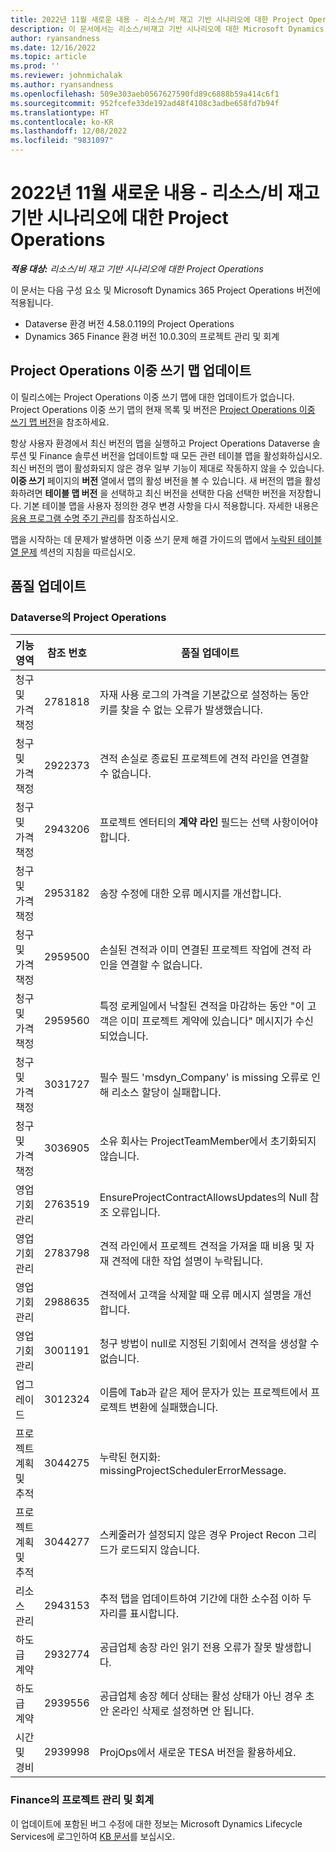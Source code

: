 ```yaml
---
title: 2022년 11월 새로운 내용 - 리소스/비 재고 기반 시나리오에 대한 Project Operations
description: 이 문서에서는 리소스/비재고 기반 시나리오에 대한 Microsoft Dynamics 365 Project Operations의 2022년 11월 릴리스에서 사용할 수 있는 품질 업데이트에 대한 정보를 제공합니다.
author: ryansandness
ms.date: 12/16/2022
ms.topic: article
ms.prod: ''
ms.reviewer: johnmichalak
ms.author: ryansandness
ms.openlocfilehash: 509e303aeb0567627590fd89c6888b59a414c6f1
ms.sourcegitcommit: 952fcefe33de192ad48f4108c3adbe658fd7b94f
ms.translationtype: HT
ms.contentlocale: ko-KR
ms.lasthandoff: 12/08/2022
ms.locfileid: "9831097"
---
```

# <a name="whats-new-november-2022---project-operations-for-resourcenon-stocked-based-scenarios"></a>2022년 11월 새로운 내용 - 리소스/비 재고 기반 시나리오에 대한 Project Operations

_**적용 대상:** 리소스/비 재고 기반 시나리오에 대한 Project Operations_

이 문서는 다음 구성 요소 및 Microsoft Dynamics 365 Project Operations 버전에 적용됩니다.

- Dataverse 환경 버전 4.58.0.119의 Project Operations
- Dynamics 365 Finance 환경 버전 10.0.30의 프로젝트 관리 및 회계

## <a name="project-operations-dual-write-maps-updates"></a>Project Operations 이중 쓰기 맵 업데이트

이 릴리스에는 Project Operations 이중 쓰기 맵에 대한 업데이트가 없습니다. Project Operations 이중 쓰기 맵의 현재 목록 및 버전은 [Project Operations 이중 쓰기 맵 버전](../environment/resource-dual-write-maps.md)을 참조하세요.

항상 사용자 환경에서 최신 버전의 맵을 실행하고 Project Operations Dataverse 솔루션 및 Finance 솔루션 버전을 업데이트할 때 모든 관련 테이블 맵을 활성화하십시오. 최신 버전의 맵이 활성화되지 않은 경우 일부 기능이 제대로 작동하지 않을 수 있습니다. **이중 쓰기** 페이지의 **버전** 열에서 맵의 활성 버전을 볼 수 있습니다. 새 버전의 맵을 활성화하려면 **테이블 맵 버전** 을 선택하고 최신 버전을 선택한 다음 선택한 버전을 저장합니다. 기본 테이블 맵을 사용자 정의한 경우 변경 사항을 다시 적용합니다. 자세한 내용은 [응용 프로그램 수명 주기 관리](/dynamics365/fin-ops-core/dev-itpro/data-entities/dual-write/app-lifecycle-management)를 참조하십시오.

맵을 시작하는 데 문제가 발생하면 이중 쓰기 문제 해결 가이드의 맵에서 [누락된 테이블 열 문제](/dynamics365/fin-ops-core/dev-itpro/data-entities/dual-write/dual-write-troubleshooting-finops-upgrades#missing-table-columns-issue-on-maps) 섹션의 지침을 따르십시오.

## <a name="quality-updates"></a>품질 업데이트

### <a name="project-operations-on-dataverse"></a>Dataverse의 Project Operations

| 기능 영역 | 참조 번호 | 품질 업데이트 |
| --- | --- | --- |
| 청구 및 가격 책정 | 2781818 | 자재 사용 로그의 가격을 기본값으로 설정하는 동안 키를 찾을 수 없는 오류가 발생했습니다. |
| 청구 및 가격 책정 | 2922373 | 견적 손실로 종료된 프로젝트에 견적 라인을 연결할 수 없습니다. |
| 청구 및 가격 책정 | 2943206 | 프로젝트 엔터티의 **계약 라인** 필드는 선택 사항이어야 합니다. |
| 청구 및 가격 책정 | 2953182 | 송장 수정에 대한 오류 메시지를 개선합니다.|
| 청구 및 가격 책정 | 2959500 | 손실된 견적과 이미 연결된 프로젝트 작업에 견적 라인을 연결할 수 없습니다.|
| 청구 및 가격 책정 | 2959560 | 특정 로케일에서 낙찰된 견적을 마감하는 동안 "이 고객은 이미 프로젝트 계약에 있습니다" 메시지가 수신되었습니다. |
| 청구 및 가격 책정 | 3031727 | 필수 필드 'msdyn_Company' is missing 오류로 인해 리소스 할당이 실패합니다. |
| 청구 및 가격 책정 | 3036905 | 소유 회사는 ProjectTeamMember에서 초기화되지 않습니다. |
| 영업 기회 관리 | 2763519 | EnsureProjectContractAllowsUpdates의 Null 참조 오류입니다. |
| 영업 기회 관리 | 2783798 | 견적 라인에서 프로젝트 견적을 가져올 때 비용 및 자재 견적에 대한 작업 설명이 누락됩니다.|
| 영업 기회 관리 | 2988635 | 견적에서 고객을 삭제할 때 오류 메시지 설명을 개선합니다. |
| 영업 기회 관리 | 3001191 | 청구 방법이 null로 지정된 기회에서 견적을 생성할 수 없습니다. |
| 업그레이드 | 3012324 | 이름에 Tab과 같은 제어 문자가 있는 프로젝트에서 프로젝트 변환에 실패했습니다. || 프로젝트 계획 및 추적 | 2790384 | Pending OperationSet 시간 제한이 너무 짧습니다. |
| 프로젝트 계획 및 추적 | 3044275 | 누락된 현지화: missingProjectSchedulerErrorMessage. |
| 프로젝트 계획 및 추적 | 3044277 | 스케줄러가 설정되지 않은 경우 Project Recon 그리드가 로드되지 않습니다.|
| 리소스 관리 | 2943153 | 추적 탭을 업데이트하여 기간에 대한 소수점 이하 두 자리를 표시합니다.|
| 하도급 계약 | 2932774 | 공급업체 송장 라인 읽기 전용 오류가 잘못 발생합니다. |
| 하도급 계약 | 2939556 | 공급업체 송장 헤더 상태는 활성 상태가 아닌 경우 초안 온라인 삭제로 설정하면 안 됩니다. |
| 시간 및 경비 | 2939998 | ProjOps에서 새로운 TESA 버전을 활용하세요. |


### <a name="project-management-and-accounting-in-finance"></a>Finance의 프로젝트 관리 및 회계

이 업데이트에 포함된 버그 수정에 대한 정보는 Microsoft Dynamics Lifecycle Services에 로그인하여 [KB 문서](https://fix.lcs.dynamics.com/Issue/Details?bugId=745468)를 보십시오.
